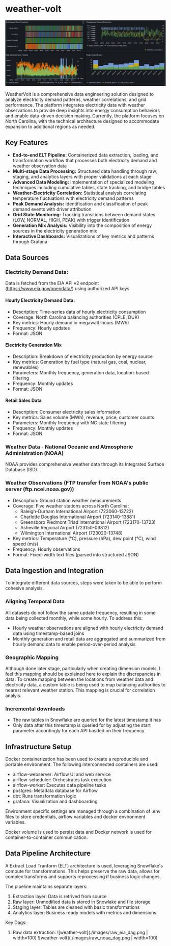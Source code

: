 # weather-volt
![weather-volt](./images/Dashbboard_overview.png)

WeatherVolt is a comprehensive data engineering solution designed to analyze electricity demand patterns, weather correlations, and grid performance. The platform integrates electricity data with weather observations to provide deep insights into energy consumption behaviors and enable data-driven decision making. Currently, the platform focuses on North Carolina, with the technical architecture designed to accommodate expansion to additional regions as needed.

## Key Features
- **End-to-end ELT Pipeline:** Containerized data extraction, loading, and transformation workflow that processes both electricity demand and weather observation data
- **Multi-stage Data Processing:** Structured data handling through raw, staging, and analytics layers with proper validations at each stage
- **Advanced Data Modeling:** Implementation of specialized modeling techniques including cumulative tables, state tracking, and bridge tables
- **Weather-Electricity Correlation:** Statistical analysis correlating temperature fluctuations with electricity demand patterns
- **Peak Demand Analysis:** Identification and classification of peak demand events with driver attribution
- **Grid State Monitoring:** Tracking transitions between demand states (LOW, NORMAL, HIGH, PEAK) with trigger identification
- **Generation Mix Analysis:** Visibility into the composition of energy sources in the electricity generation mix
- **Interactive Dashboards:** Visualizations of key metrics and patterns through Grafana

## Data Sources
### Electricity Demand Data:
   Data is fetched from the EIA API v2 endpoint (https://www.eia.gov/opendata/) using authorized API keys. 

  #### Hourly Electricity Demand Data:
  - Description: Time-series data of hourly electricity consumption
  - Coverage: North Carolina balancing authorities (CPLE, DUK)
  - Key metrics: Hourly demand in megawatt-hours (MWh)
  - Frequency: Hourly updates
  - Format: JSON
  #### Electricity Generation Mix
  - Description: Breakdown of electricity production by energy source
  - Key metrics: Generation by fuel type (natural gas, coal, nuclear, renewables)
  - Parameters: Monthly frequency, generation data, location-based filtering
  - Frequency: Monthly updates
  - Format: JSON
  #### Retail Sales Data
  - Description: Consumer electricity sales information
  - Key metrics: Sales volume (MWh), revenue, price, customer counts
  - Parameters: Monthly frequency with NC state filtering
  - Frequency: Monthly updates
  - Format: JSON

### Weather Data - National Oceanic and Atmospheric Administration (NOAA)
NOAA provides comprehensive weather data through its Integrated Surface Database (ISD).

### Weather Observations (FTP transfer from NOAA's public server (ftp.ncei.noaa.gov))
- Description: Ground station weather measurements
- Coverage: Five weather stations across North Carolina:
  - Raleigh-Durham International Airport (723060-13722)
  - Charlotte Douglas International Airport (723140-13881)
  - Greensboro Piedmont Triad International Airport (723170-13723)
  - Asheville Regional Airport (723150-03812)
  - Wilmington International Airport (723020-13748)
- Key metrics: Temperature (°C), pressure (hPa), dew point (°C), wind speed (m/s)
- Frequency: Hourly observations
- Format: Fixed-width text files (parsed into structured JSON)

## Data Ingestion and Integration
To integrate different data sources, steps were taken to be able to perform cohesive analysis. 
### Aligning Temporal Data
All datasets do not follow the same update frequency, resulting in some data being collected monthly, while some hourly. To address this:
- Hourly weather observations are aligned with hourly electricity demand data using timestamp-based joins
- Monthly generation and retail data are aggregated and summarized from hourly demand data to enable period-over-period analysis
  
### Geographic Mapping
Although done later stage, particularly when creating dimension models, I feel this mapping should be explained here to explain the discrepancies in data. To create mapping between the locations from weather data and electricity data, a custom table is being used to map balancing authorities to nearest relevant weather station. This mapping is crucial for correlation analyis.

### Incremental downloads 
- The raw tables in Snowflake are queried for the latest timestamp it has
- Only data after this timestamp is queried for by adjusting the start parameter accordingly for each API basded on their frequency 


## Infrastructure Setup
Docker containerization has been used to create a reproducible and portable environment. The following interconnected containers are used:  
- airflow-webserver: Airflow UI and web service
- airflow-scheduler: Orchestrates task execution
- airflow-worker: Executes data pipeline tasks
- postgres: Metadata database for Airflow
- dbt: Runs transformation logic
- grafana: Visualization and dashboarding

Environment specific settings are managed through a combination of .env files to store credentials, airflow variables and docker environment variables.

Docker volume is used to persist data and Docker network is used for container-to-container communication.

## Data Pipeline Architecture
A Extract Load Tranform (ELT) architecture is used, leveraging Snowflake's compute for transformations. This helps preserve the raw data, allows for complex transforms and supports reprocessing if business logic changes.

The pipeline maintains separate layers:
1. Extraction layer: Data is retrived from source
2. Raw layer: Unmodified data is stored in Snowlake and file storage
3. Staging layer: Tables are cleaned with basic transformations
4. Analytics layer: Business ready models with metrics and dimensions.

Key Dags:
1. Raw data extraction:
  ![weather-volt](./images/raw_eia_dag.png | width=100)
![weather-volt](./images/raw_noaa_dag.png | width=100)
 

